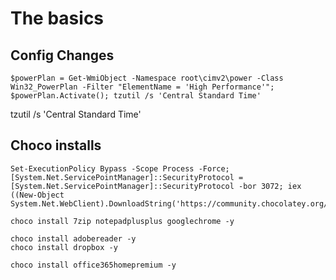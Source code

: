 # The basics

## Config Changes

```
$powerPlan = Get-WmiObject -Namespace root\cimv2\power -Class Win32_PowerPlan -Filter "ElementName = 'High Performance'"; $powerPlan.Activate(); tzutil /s 'Central Standard Time'
```

tzutil /s 'Central Standard Time'

## Choco installs

```
Set-ExecutionPolicy Bypass -Scope Process -Force; [System.Net.ServicePointManager]::SecurityProtocol = [System.Net.ServicePointManager]::SecurityProtocol -bor 3072; iex ((New-Object System.Net.WebClient).DownloadString('https://community.chocolatey.org/install.ps1'))
```
```
choco install 7zip notepadplusplus googlechrome -y
```
```
choco install adobereader -y
choco install dropbox -y
```

```
choco install office365homepremium -y
```

